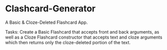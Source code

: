 # Clashcard-Generator

A Basic & Cloze-Deleted Flashcard App. 

Tasks: 
Create a Basic Flashcard that accepts front and back arguments, as well as a Cloze Flashcard constructor that accepts text and cloze arguments which then returns only the cloze-deleted portion of the text.
